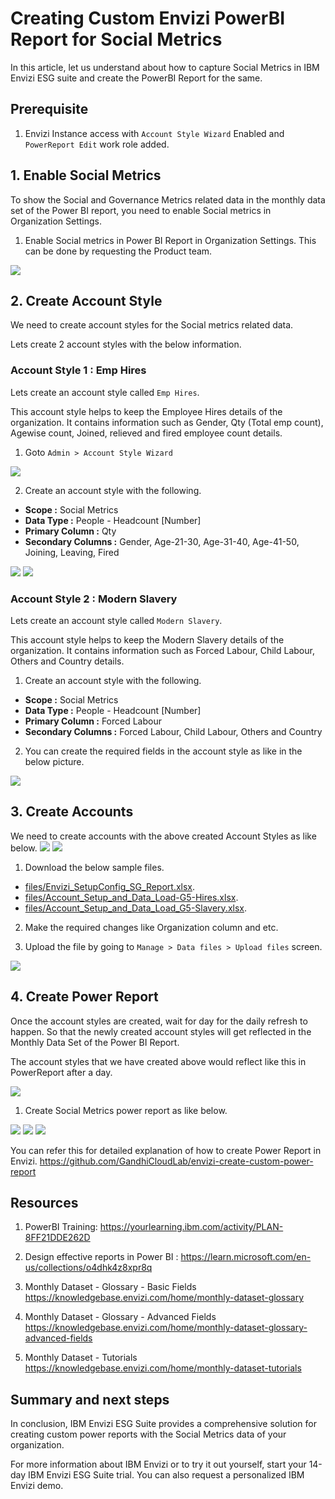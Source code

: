 # Creating Custom Envizi PowerBI Report for Social Metrics

In this article, let us understand about how to capture Social Metrics in IBM Envizi ESG suite and create the PowerBI Report for the same.

## Prerequisite

1. Envizi Instance access with `Account Style Wizard` Enabled and `PowerReport Edit` work role added.


## 1. Enable Social Metrics

To show the Social and Governance Metrics related data in the monthly data set of the Power BI report, you need to enable Social metrics in Organization Settings.

1. Enable Social metrics in Power BI Report in Organization Settings. This can be done by requesting the Product team.

<img src="images/image1.png">

## 2. Create Account Style

We need to create account styles for the Social metrics related data.

Lets create 2 account styles with the below information.

### Account Style 1 : Emp Hires

Lets create an account style called `Emp Hires`. 

This account style helps to keep the Employee Hires details of the organization. It contains information such as Gender, Qty (Total emp count), Agewise count, Joined, relieved and fired employee count details.

1. Goto `Admin > Account Style Wizard`

<img src="images/image20.png">

2. Create an account style with the following.

- **Scope :** Social Metrics
- **Data Type :** People - Headcount [Number]
- **Primary Column :** Qty
- **Secondary Columns :** Gender, Age-21-30,	Age-31-40,	Age-41-50,	Joining,	Leaving,	Fired

<img src="images/image21.png">
<img src="images/image22.png">


### Account Style 2 : Modern Slavery

Lets create an account style called `Modern Slavery`. 

This account style helps to keep the Modern Slavery details of the organization. It contains information such as Forced Labour, Child Labour, Others and Country details.

1. Create an account style with the following.

- **Scope :** Social Metrics
- **Data Type :** People - Headcount [Number]
- **Primary Column :** Forced Labour
- **Secondary Columns :** Forced Labour, Child Labour, Others and Country

2. You can create the required fields in the account style as like in the below picture.

<img src="images/image23.png">


## 3. Create Accounts

We need to create accounts with the above created Account Styles as like below.
<img src="images/image30.png">
<img src="images/image31.png">

1. Download the below sample files.

- [files/Envizi_SetupConfig_SG_Report.xlsx](./files/Envizi_SetupConfig_SG_Report.xlsx).
- [files/Account_Setup_and_Data_Load-G5-Hires.xlsx](./files/Account_Setup_and_Data_Load-G5-Hires.xlsx).
- [files/Account_Setup_and_Data_Load_G5-Slavery.xlsx](./files/Account_Setup_and_Data_Load_G5-Slavery.xlsx).

2. Make the required changes like Organization column and etc.

3. Upload the file by going to  `Manage > Data files > Upload files` screen.

<img src="images/image32.png">


## 4. Create Power Report

Once the account styles are created, wait for day for the daily refresh to happen. So that the newly created account styles will get reflected in the Monthly Data Set of the Power BI Report.

The account styles that we have created above would reflect like this in PowerReport after a day.

<img src="images/image40.png">


1. Create Social Metrics power report as like below.

<img src="images/image41.png">
<img src="images/image42.png">
<img src="images/image43.png">

You can refer this for detailed explanation of how to create Power Report in Envizi. https://github.com/GandhiCloudLab/envizi-create-custom-power-report


## Resources

1. PowerBI Training: https://yourlearning.ibm.com/activity/PLAN-8FF21DDE262D

2. Design effective reports in Power BI : https://learn.microsoft.com/en-us/collections/o4dhk4z8xpr8q

3. Monthly Dataset - Glossary - Basic Fields https://knowledgebase.envizi.com/home/monthly-dataset-glossary

4. Monthly Dataset - Glossary - Advanced Fields https://knowledgebase.envizi.com/home/monthly-dataset-glossary-advanced-fields

5. Monthly Dataset - Tutorials https://knowledgebase.envizi.com/home/monthly-dataset-tutorials


## Summary and next steps

In conclusion, IBM Envizi ESG Suite provides a comprehensive solution for creating custom power reports with the Social Metrics data of your organization.

For more information about IBM Envizi or to try it out yourself, start your 14-day IBM Envizi ESG Suite trial. You can also request a personalized IBM Envizi demo.